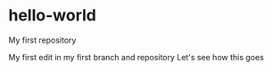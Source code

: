 # hello-world
My first repository

My first edit in my first branch and repository
Let's see how this goes
